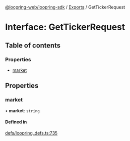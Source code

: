 [@loopring-web/loopring-sdk](../README.md) / [Exports](../modules.md) / GetTickerRequest

# Interface: GetTickerRequest

## Table of contents

### Properties

- [market](GetTickerRequest.md#market)

## Properties

### market

• **market**: `string`

#### Defined in

[defs/loopring_defs.ts:735](https://github.com/Loopring/loopring_sdk/blob/24fdf4c/src/defs/loopring_defs.ts#L735)
